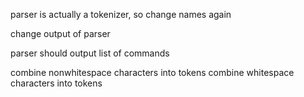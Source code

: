parser is actually a tokenizer, so change names again

change output of parser

parser should output list of commands

combine nonwhitespace characters into tokens
combine whitespace characters into tokens
